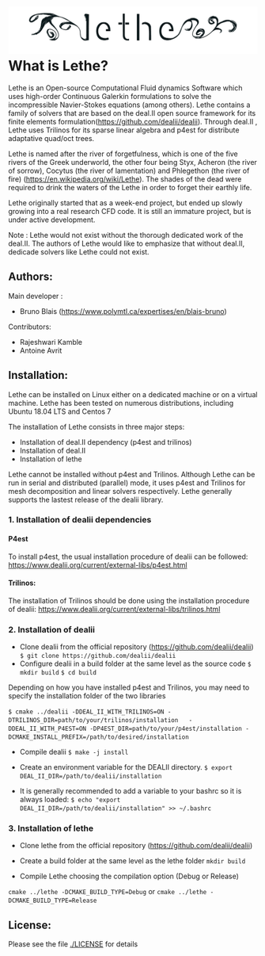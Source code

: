 ![Lethe](logo/logo_black.png?raw=true)
What is Lethe?
================

Lethe is an Open-source Computational Fluid dynamics Software which uses high-order Continuous Galerkin formulations to solve the incompressible Navier-Stokes equations (among others). Lethe contains a family of solvers that are based on the deal.II open source framework for its finite elements formulation(https://github.com/dealii/dealii). Through deal.II , Lethe uses Trilinos for its sparse linear algebra and p4est for distribute adaptative quad/oct trees.

Lethe is named after the river of forgetfulness, which is one of the five rivers of the Greek underworld, the other four being Styx, Acheron (the river of sorrow), Cocytus (the river of lamentation) and Phlegethon (the river of fire) (https://en.wikipedia.org/wiki/Lethe). The shades of the dead were required to drink the waters of the Lethe in order to forget their earthly life.

Lethe originally started that as a week-end project, but ended up slowly growing into a real research CFD code. It is still an immature project, but is under active development.

Note : Lethe would not exist without the thorough dedicated work of the deal.II. The authors of Lethe would like to emphasize that without deal.II, dedicade solvers like Lethe could not exist.

Authors:
--------
Main developer :
- Bruno Blais (https://www.polymtl.ca/expertises/en/blais-bruno)

Contributors:
- Rajeshwari Kamble
- Antoine Avrit

Installation:
------------
Lethe can be installed on Linux either on a dedicated machine or on a virtual machine.
Lethe has been tested on numerous distributions, including Ubuntu 18.04 LTS and Centos 7

The installation of Lethe consists in three major steps:
* Installation of deal.II dependency (p4est and trilinos)
* Installation of deal.II
* Installation of lethe

Lethe cannot be installed without p4est and Trilinos. Although Lethe can be run in serial and distributed (parallel) mode, it uses p4est and Trilinos for mesh decomposition and linear solvers respectively. Lethe generally supports the lastest release of the dealii library.

### 1. Installation of dealii dependencies
#### P4est
To install p4est, the usual installation procedure of dealii can be followed:
https://www.dealii.org/current/external-libs/p4est.html

#### Trilinos:
The installation of Trilinos should be done using the installation procedure of dealii:
https://www.dealii.org/current/external-libs/trilinos.html

### 2. Installation of dealii
* Clone dealii from the official repository (https://github.com/dealii/dealii)
`$ git clone https://github.com/dealii/dealii `
* Configure dealii in a build folder at the same level as the source code
`$ mkdir build`
`$ cd build`

Depending on how you have installed p4est and Trilinos, you may need to specify the installation folder of the two libraries

`$ cmake ../dealii -DDEAL_II_WITH_TRILINOS=ON -DTRILINOS_DIR=path/to/your/trilinos/installation  
    -DDEAL_II_WITH_P4EST=ON -DP4EST_DIR=path/to/your/p4est/installation -DCMAKE_INSTALL_PREFIX=/path/to/desired/installation`

* Compile dealii
`$ make -j install`

* Create an environment variable for the DEALII directory.
`$ export DEAL_II_DIR=/path/to/dealii/installation`

* It is generally recommended to add a variable to your bashrc so it is always loaded:
`$ echo "export DEAL_II_DIR=/path/to/dealii/installation" >> ~/.bashrc`


### 3. Installation of lethe

* Clone lethe from the official repository (https://github.com/dealii/dealii)
* Create a build folder at the same level as the lethe folder
`mkdir build`

* Compile Lethe choosing the compilation option (Debug or Release)

`cmake ../lethe -DCMAKE_BUILD_TYPE=Debug`
or
`cmake ../lethe -DCMAKE_BUILD_TYPE=Release`


License:
--------
Please see the file [./LICENSE](LICENSE) for details
